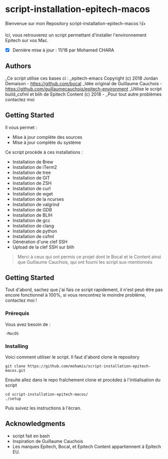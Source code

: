 # script-installation-epitech-macos
Bienvenue sur mon Repository script-installation-epitech-macos !:+1:

Ici, vous retrouverez un script permettant d'installer l'environnement Epitech sur vos Mac.
- [x] Dernière mise à jour : 11/18 par Mohamed CHARA

## Authors
_Ce script utilise ces bases ci :
_epitech-emacs Copyright (c) 2018 Jordan Demaison - https://github.com/bocal
_Idée original de Guillaume Cauchois - https://github.com/guillaumecauchois/epitech-environment
_Utilise le script build_csfml et blih de Epitech Content (c) 2018 - 
_Pour tout autre problèmes contactez moi 

## Getting Started
Il vous permet :
- Mise à jour complète des sources
- Mise à jour complète du système

Ce script procède à ces installations :

  - Installation de Brew
  - Installation de iTerm2 
  - Installation de tree 
  - Installation de GIT 
  - Installation de ZSH 
  - Installation de curl 
  - Installation de wget 
  - Installation de la ncurses 
  - Installation de valgrind 
  - Installation de GDB 
  - Installation de BLIH 
  - Installation de gcc 
  - Installation de clang 
  - Installation de python 
  - Installation de csfml
  - Génération d'une clef SSH 
  - Upload de la clef SSH sur blih 
    
> Merci à ceux qui ont permis ce projet dont le Bocal et le Content ainsi que Guillaume Cauchois, qui ont fourni les script sus-mentionnés
## Getting Started

Tout d'abord, sachez que j'ai fais ce script rapidement, il n'est peut-être pas encore fonctionnel à 100%, si vous rencontrez le moindre problème, contactez moi !
### Prérequis

Vous avez besoin de :
```
-MacOS
```

### Installing

Voici comment utiliser le script.
Il faut d'abord clone le repository

```
git clone https://github.com/mohamis/script-installation-epitech-macos.git
```

Ensuite allez dans le repo fraîchement clone et procèdez à l'initialisation du script

```
cd script-installation-epitech-macos/
./setup
```

Puis suivez les instructions à l'écran.

## Acknowledgments

* script fait en bash
* Inspiration de Guillaume Cauchois
* Les marques Epitech, Bocal, et Epitech Content appartiennent à Epitech EU.

